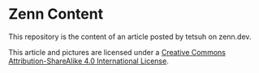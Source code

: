 # Zenn Content

This repository is the content of an article posted by tetsuh on zenn.dev.

This article and pictures are licensed under a [Creative Commons Attribution-ShareAlike 4.0 International License](https://creativecommons.org/licenses/by-sa/4.0/).

